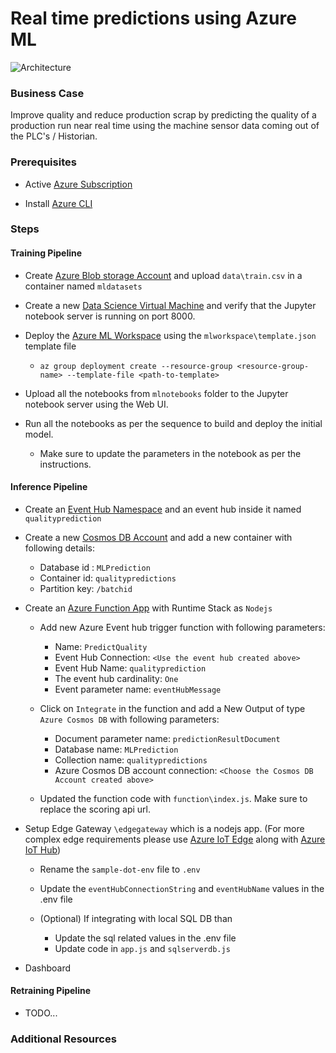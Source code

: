 # Real time predictions using Azure ML

![Architecture](https://github.com/jomit/real-time-predictions/blob/master/images/real-time-architecture.png)

### Business Case

Improve quality and reduce production scrap by predicting the quality of a production run near real time using the machine sensor data coming out of the PLC's / Historian.

### Prerequisites

- Active [Azure Subscription](https://azure.microsoft.com/en-us/free/)

- Install [Azure CLI](https://docs.microsoft.com/en-us/cli/azure/install-azure-cli?view=azure-cli-latest)


### Steps

#### Training Pipeline

- Create [Azure Blob storage Account](https://docs.microsoft.com/en-us/azure/storage/blobs/storage-quickstart-blobs-portal) and upload `data\train.csv` in a container named `mldatasets`

- Create a new [Data Science Virtual Machine](https://docs.microsoft.com/en-us/azure/machine-learning/data-science-virtual-machine/dsvm-ubuntu-intro) and verify that the Jupyter notebook server is running on port 8000.

- Deploy the [Azure ML Workspace](https://docs.microsoft.com/en-us/azure/machine-learning/service/concept-workspace) using the `mlworkspace\template.json` template file

    - `az group deployment create --resource-group <resource-group-name> --template-file <path-to-template>`

- Upload all the notebooks from `mlnotebooks` folder to the Jupyter notebook server using the Web UI.

- Run all the notebooks as per the sequence to build and deploy the initial model. 

    - Make sure to update the parameters in the notebook as per the instructions.

#### Inference Pipeline

- Create an [Event Hub Namespace](https://docs.microsoft.com/en-us/azure/event-hubs/event-hubs-create) and an event hub inside it named `qualityprediction`

- Create a new [Cosmos DB Account](https://docs.microsoft.com/en-us/azure/cosmos-db/how-to-manage-database-account) and add a new container with following details:

    - Database id : `MLPrediction`
    - Container id: `qualitypredictions`
    - Partition key: `/batchid`

- Create an [Azure Function App](https://docs.microsoft.com/en-us/azure/azure-functions/functions-create-first-azure-function) with Runtime Stack as `Nodejs`

    - Add new Azure Event hub trigger function with following parameters:
        - Name: `PredictQuality`
        - Event Hub Connection: `<Use the event hub created above>`
        - Event Hub Name: `qualityprediction`
        - The event hub cardinality: `One`
        - Event parameter name: `eventHubMessage`
         
    - Click on `Integrate` in the function and add a New Output of type `Azure Cosmos DB` with following parameters:
        - Document parameter name: `predictionResultDocument`
        - Database name: `MLPrediction`
        - Collection name: `qualitypredictions`
        - Azure Cosmos DB account connection: `<Choose the Cosmos DB Account created above>`

    - Updated the function code with `function\index.js`. Make sure to replace the scoring api url.

- Setup Edge Gateway `\edgegateway` which is a nodejs app. (For more complex edge requirements please use [Azure IoT Edge](https://docs.microsoft.com/en-us/azure/iot-edge/iot-edge-as-gateway) along with [Azure IoT Hub](https://docs.microsoft.com/en-us/azure/iot-hub/about-iot-hub))

    - Rename the `sample-dot-env` file to `.env`

    - Update the `eventHubConnectionString` and `eventHubName` values in the .env file

    - (Optional) If integrating with local SQL DB than 
        - Update the sql related values in the .env file
        - Update code in `app.js` and `sqlserverdb.js`

- Dashboard

#### Retraining Pipeline

- TODO...

### Additional Resources




